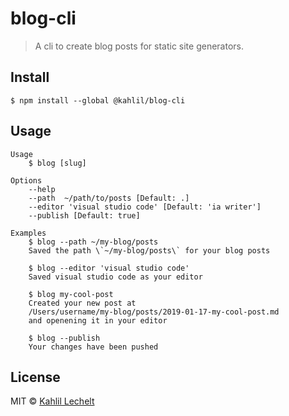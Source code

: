 # blog-cli

> A cli to create blog posts for static site generators.

## Install

```
$ npm install --global @kahlil/blog-cli
```

## Usage

```
Usage
	$ blog [slug]

Options
	--help
	--path  ~/path/to/posts [Default: .]
	--editor 'visual studio code' [Default: 'ia writer']
	--publish [Default: true]

Examples
	$ blog --path ~/my-blog/posts
	Saved the path \`~/my-blog/posts\` for your blog posts

	$ blog --editor 'visual studio code'
	Saved visual studio code as your editor

	$ blog my-cool-post
	Created your new post at
	/Users/username/my-blog/posts/2019-01-17-my-cool-post.md
	and openening it in your editor

	$ blog --publish
	Your changes have been pushed
```

## License

MIT © [Kahlil Lechelt](http://kahlillechelt.com)
